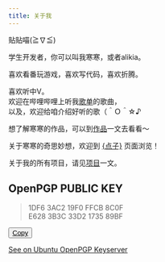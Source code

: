 ```yaml
---
title: 关于我
---
```


贴贴喵(≧∇≦)

学生开发者，你可以叫我寒寒，或者alikia。

喜欢看番玩游戏，喜欢写代码，喜欢折腾。

喜欢听中V。  
欢迎在哔哩哔哩上听我[歌单](https://www.bilibili.com/list/ml2252204359)的歌曲，  
以及，欢迎给咱介绍好听的歌（＾Ｏ＾☆♪

想了解寒寒的作品，可以到[作品](../works/)一文去看看～

关于寒寒的奇思妙想，欢迎到 [{点子}](../ideas/) 页面浏览！

关于我的所有项目，请见[项目](../posts/projects.md)一文。

## OpenPGP PUBLIC KEY

> 1DF6 3AC2 19F0 FFCB 8C0F  
> E628 3B3C 33D2 1735 89BF

<button class="btnCopy">Copy</button>

[See on Ubuntu OpenPGP Keyserver](https://keyserver.ubuntu.com/pks/lookup?search=1DF63AC219F0FFCB8C0FE6283B3C33D2173589BF&fingerprint=on&op=index)

<style>
.btnCopy{
    text-decoration: underline;
}
</style>

<script>
const btnCopy = document.querySelector('.btnCopy');

btnCopy.addEventListener('click', function() {
  const value = '1DF63AC219F0FFCB8C0FE6283B3C33D2173589BF';
  const el = document.createElement('textarea');
  el.value = value;
  document.body.appendChild(el);
  el.select();
  document.execCommand('copy');
  document.body.removeChild(el);
  btnCopy.innerText='Successfully copied!';
  setTimeout(()=>{
    btnCopy.innerText='Copy';
  }, 1500);
});
</script>

